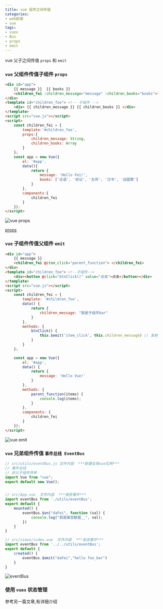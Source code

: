 ```yaml
---
title: vue 组件之间传值
categories: 
- web前端
- vue
tags:
- vuex
- Bus
- props
- emit
---
```

vue 父子之间传值 `props` 和  `emit`

### `vue` 父组件传值子组件 `props`

```html
<div id="app">
    {{ message }}  {{ books }}
    <children_fei :children_message="message" :children_books="books"></children_fei>
</div>
<template id="children_foo"> <!-- 子组件 -->
    <div> {{ children_message }} {{ children_books }} </div>
</template>
<script src="vue.js"></script>
<script>
    const children_fei = {
        template:'#children_foo',
        props:{
            children_message: String,
            children_books: Array
        }
    };
    const app = new Vue({
        el: '#app',
        data(){
            return {
                message: 'Hello Fei!',
                books: ['论语', '史记', '左传', '汉书', '战国策']
            }
        },
        components:{
            children_fei
        }
    });
</script>
```

![vue props](/img/vue/vue_props.png "vue props")

 [props](https://cn.vuejs.org/v2/api/#props "props")

### `vue` 子组件传值父组件  `emit`

```html
<div id="app">
    {{ message }}
    <children_fei @item_click="parent_function"> </children_fei>
</div>
<template id="children_foo"> <!--子组件-->
    <div><button @click="btnClick()" value="点击">点击</button></div>
</template>
<script src="vue.js"></script>
<script>
    const children_fei = {
        template: '#children_foo',
        data() {
            return {
                children_message: "我是子组件bar"
            }
        },
        methods: {
            btnClick() {
                this.$emit('item_click', this.children_message) // 发射一个事件
            }
        }
    };

    const app = new Vue({
        el: '#app',
        data() {
            return {
                message: 'Hello Vue!'
            }
        },
        methods: {
            parent_function(items) {
                console.log(items);
            }
        },
        components: {
            children_fei
        }
    });
</script>
```

![vue emit](/img/vue/vue_emit.png "vue emit")

###  `vue` 兄弟组件传值  `事件总线 EventBus` 

```javascript
// src/utils/eventBus.js 文件内容  ***新建全局vue实例***
// 事件总线
// 非父子组件传参  
import Vue from "vue";
export default new Vue();


// src/App.vue  文件内容  ***接受事件***
import eventBus from './utils/eventBus';
export default {
    mounted() {
        eventBus.$on("daFei", function (val) {
            console.log("我是接受数据__", val);
        })
    }
}

// src/views/index.vue  文件内容  ***发送事件***
import eventBus from '../../utils/eventBus';
export default {
    created() {
        eventBus.$emit("daFei","hello foo_bar")
    }
}
```

![eventBus](/img/vue/vue_eventBus.png "eventBus")

### 使用 `vuex` 状态管理

参考另一篇文章,有详细介绍





























